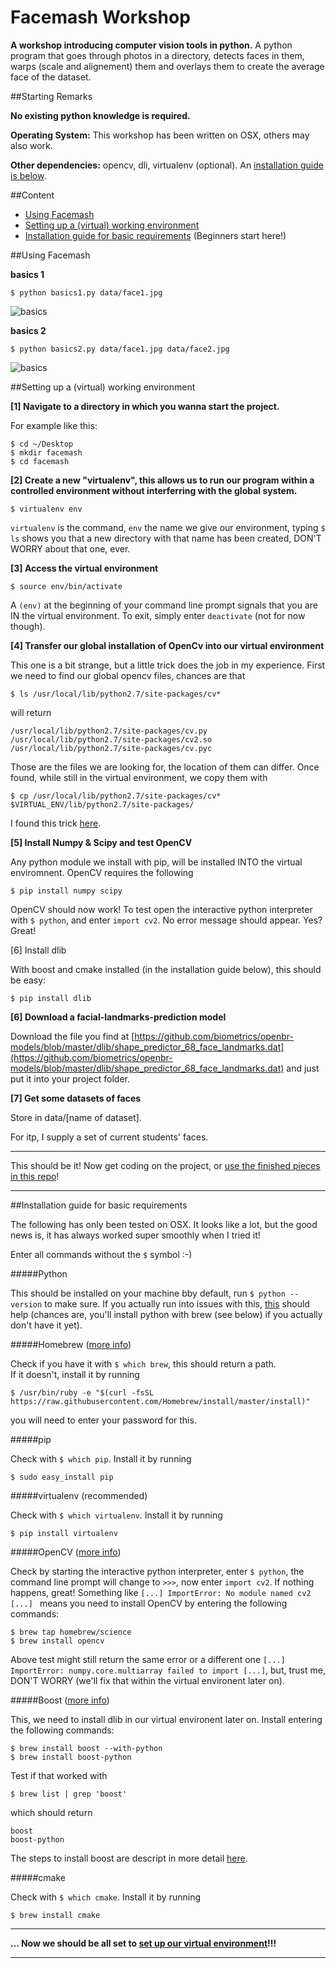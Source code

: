 # Facemash Workshop

**A workshop introducing computer vision tools in python.** A python program that goes through photos in a directory, detects faces in them, warps (scale and alignement) them and overlays them to create the average face of the dataset.

##Starting Remarks

**No existing python knowledge is required.**

**Operating System:** This workshop has been written on OSX, others may also work.

**Other dependencies:** opencv, dli, virtualenv (optional). An [installation guide is below](https://github.com/leoneckert/facemash-workshop#installation-guide-for-basic-requirements).  

##Content

* [Using Facemash](https://github.com/leoneckert/facemash-workshop#using-facemash)
* [Setting up a (virtual) working environment](https://github.com/leoneckert/facemash-workshop#setting-up-a-virtual-working-environment)
* [Installation guide for basic requirements](https://github.com/leoneckert/facemash-workshop#installation-guide-for-basic-requirements) (Beginners start here!)

##Using Facemash

**basics 1**

	$ python basics1.py data/face1.jpg

![basics](https://github.com/leoneckert/facemash-workshop/blob/master/screenshots/basics1.png)

**basics 2**

	$ python basics2.py data/face1.jpg data/face2.jpg

![basics](https://github.com/leoneckert/facemash-workshop/blob/master/screenshots/basics2.png)

##Setting up a (virtual) working environment

**[1] Navigate to a directory in which you wanna start the project.**

For example like this:

	$ cd ~/Desktop
	$ mkdir facemash
	$ cd facemash
	
**[2] Create a new "virtualenv", this allows us to run our program within a controlled environment without interferring with the global system.**

	$ virtualenv env
	
`virtualenv` is the command, `env` the name we give our environment, typing `$ ls` shows you that a new directory with that name has been created, DON'T WORRY about that one, ever. 

**[3] Access the virtual environment**

	$ source env/bin/activate
	
A `(env)` at the beginning of your command line prompt signals that you are IN the virtual environment. To exit, simply enter `deactivate` (not for now though).

 
**[4] Transfer our global installation of OpenCv into our virtual environment**

This one is a bit strange, but a little trick does the job in my experience. First we need to find our global opencv files, chances are that

	$ ls /usr/local/lib/python2.7/site-packages/cv*
	
will return 

	/usr/local/lib/python2.7/site-packages/cv.py  
	/usr/local/lib/python2.7/site-packages/cv2.so
	/usr/local/lib/python2.7/site-packages/cv.pyc

Those are the files we are looking for, the location of them can differ. Once found, while still in the virtual environment, we copy them with

	$ cp /usr/local/lib/python2.7/site-packages/cv* $VIRTUAL_ENV/lib/python2.7/site-packages/

	
I found this trick [here](https://medium.com/@manuganji/installation-of-opencv-numpy-scipy-inside-a-virtualenv-bf4d82220313#.i235dr6wb).

**[5] Install Numpy & Scipy and test OpenCV**

Any python module we install with pip, will be installed INTO the virtual enviromnent. OpenCV requires the following

	$ pip install numpy scipy
	
OpenCV should now work! To test open the interactive python interpreter with `$ python`, and enter `import cv2`. No error message should appear. Yes? Great!

[6] Install dlib

With boost and cmake installed (in the installation guide below), this should be easy:

	$ pip install dlib
	
**[6] Download a facial-landmarks-prediction model**

Download the file you find at [https://github.com/biometrics/openbr-models/blob/master/dlib/shape_predictor_68_face_landmarks.dat](https://github.com/biometrics/openbr-models/blob/master/dlib/shape_predictor_68_face_landmarks.dat) and just put it into your project folder.

**[7] Get some datasets of faces**

Store in data/[name of dataset].

For itp, I supply a set of current students' faces.
	
---

This should be it! Now get coding on the project, or [use the finished pieces in this repo](https://github.com/leoneckert/facemash-workshop#using-facemash)!

---

















##Installation guide for basic requirements

The following has only been tested on OSX. It looks like a lot, but the good news is, it has always worked super smoothly when I tried it!

Enter all commands without the `$` symbol :-)

#####Python

This should be installed on your machine bby default, run `$ python --version` to make sure. If you actually run into issues with this, [this](http://docs.python-guide.org/en/latest/starting/install/osx/) should help (chances are, you'll install python with brew (see below) if you actually don't have it yet).

#####Homebrew ([more info](http://brew.sh))

Check if you have it with `$ which brew`, this should return a path.   
If it doesn't, install it by running 

	$ /usr/bin/ruby -e "$(curl -fsSL https://raw.githubusercontent.com/Homebrew/install/master/install)"
you will need to enter your password for this.

#####pip

Check with `$ which pip`. 
Install it by running 

	$ sudo easy_install pip

#####virtualenv (recommended)

Check with `$ which virtualenv`. Install it by running 
		
	$ pip install virtualenv

#####OpenCV ([more info](http://opencv.org))

Check by starting the interactive python interpreter, enter `$ python`, the command line prompt will change to `>>>`, now enter `import cv2`. If nothing happens, great! Something like `[...] ImportError: No module named cv2 [...] ` means you need to install OpenCV by entering the following commands:

	$ brew tap homebrew/science
	$ brew install opencv

Above test might still return the same error or a different one `[...] ImportError: numpy.core.multiarray failed to import [...]`, but, trust me, DON'T WORRY (we'll fix that within the virtual environent later on).

#####Boost ([more info](http://www.boost.org))

This, we need to install dlib in our virtual environent later on. Install entering the following commands:

	$ brew install boost --with-python
	$ brew install boost-python

Test if that worked with

	$ brew list | grep 'boost'
	
which should return

	boost
	boost-python

	

The steps to install boost are descript in more detail [here](http://www.pyimagesearch.com/2015/04/27/installing-boost-and-boost-python-on-osx-with-homebrew/).

#####cmake

Check with `$ which cmake`. Install it by running 
		
	$ brew install cmake

---

**... Now we should be all set to [set up our virtual environment](https://github.com/leoneckert/facemash-workshop#setting-up-a-virtual-working-environment)!!!**

---


	
